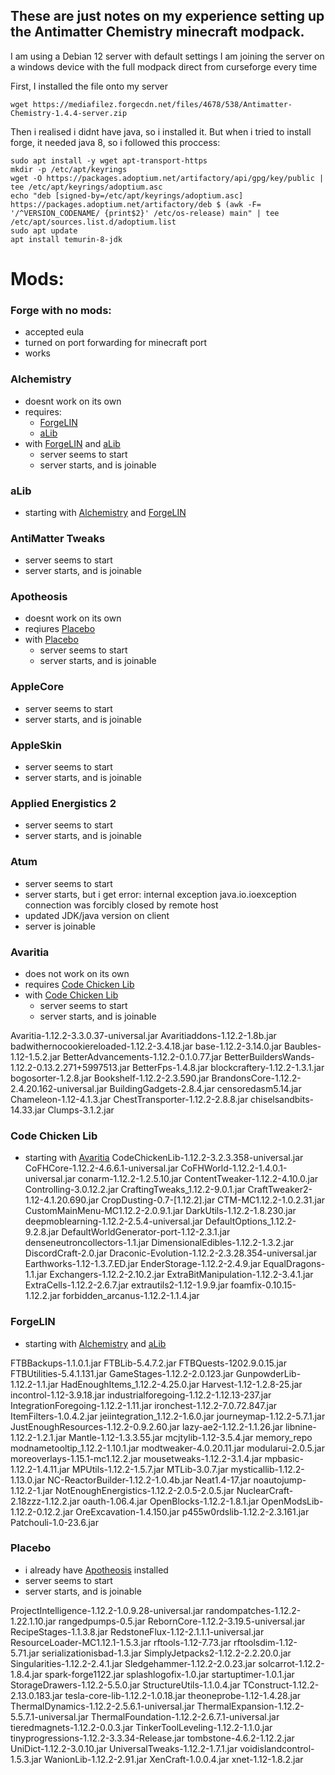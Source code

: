 ## These are just notes on my experience setting up the Antimatter Chemistry minecraft modpack.
I am using a Debian 12 server with default settings
I am joining the server on a windows device with the full modpack direct from curseforge every time

First, I installed the file onto my server

    wget https://mediafilez.forgecdn.net/files/4678/538/Antimatter-Chemistry-1.4.4-server.zip

Then i realised i didnt have java, so i installed it. But when i tried to install forge, it needed java 8, so i followed this proccess:

    sudo apt install -y wget apt-transport-https
    mkdir -p /etc/apt/keyrings
    wget -O https://packages.adoptium.net/artifactory/api/gpg/key/public | tee /etc/apt/keyrings/adoptium.asc
    echo "deb [signed-by=/etc/apt/keyrings/adoptium.asc] https://packages.adoptium.net/artifactory/deb $ (awk -F= '/^VERSION_CODENAME/ {print$2}' /etc/os-release) main" | tee /etc/apt/sources.list.d/adoptium.list
    sudo apt update
    apt install temurin-8-jdk

 # Mods:
 
### Forge with no mods:
 - accepted eula
 - turned on port forwarding for minecraft port 
 - works

### Alchemistry
 - doesnt work on its own
 - requires:
   - [ForgeLIN](#ForgeLIN)
   - [aLib](#aLib)
- with [ForgeLIN](#ForgeLIN) and [aLib](#aLib)
  - server seems to start
  - server starts, and is joinable

### aLib
  - starting with [Alchemistry](#Alchemistry) and [ForgeLIN](#ForgeLIN)

### AntiMatter Tweaks
  - server seems to start
  - server starts, and is joinable

### Apotheosis
  - doesnt work on its own
  - reqiures [Placebo](#Placebo)
  - with [Placebo](#Placebo)
    - server seems to start
    - server starts, and is joinable

### AppleCore
  - server seems to start
  - server starts, and is joinable

### AppleSkin
  - server seems to start
  - server starts, and is joinable

### Applied Energistics 2
  - server seems to start
  - server starts, and is joinable

### Atum
  - server seems to start
  - server starts, but i get error: internal exception java.io.ioexception connection was forcibly closed by remote host
  - updated JDK/java version on client
  - server is joinable

### Avaritia
  - does not work on its own
  - requires [Code Chicken Lib](#Code-Chicken-Lib)
  - with [Code Chicken Lib](#Code-Chicken-Lib)
    - server seems to start
    - server starts, and is joinable


Avaritia-1.12.2-3.3.0.37-universal.jar
Avaritiaddons-1.12.2-1.8b.jar
badwithernocookiereloaded-1.12.2-3.4.18.jar
base-1.12.2-3.14.0.jar
Baubles-1.12-1.5.2.jar
BetterAdvancements-1.12.2-0.1.0.77.jar
BetterBuildersWands-1.12.2-0.13.2.271+5997513.jar
BetterFps-1.4.8.jar
blockcraftery-1.12.2-1.3.1.jar
bogosorter-1.2.8.jar
Bookshelf-1.12.2-2.3.590.jar
BrandonsCore-1.12.2-2.4.20.162-universal.jar
BuildingGadgets-2.8.4.jar
censoredasm5.14.jar
Chameleon-1.12-4.1.3.jar
ChestTransporter-1.12.2-2.8.8.jar
chiselsandbits-14.33.jar
Clumps-3.1.2.jar

### Code Chicken Lib
  - starting with [Avaritia](#Avaritia)
CodeChickenLib-1.12.2-3.2.3.358-universal.jar
CoFHCore-1.12.2-4.6.6.1-universal.jar
CoFHWorld-1.12.2-1.4.0.1-universal.jar
conarm-1.12.2-1.2.5.10.jar
ContentTweaker-1.12.2-4.10.0.jar
Controlling-3.0.12.2.jar
CraftingTweaks_1.12.2-9.0.1.jar
CraftTweaker2-1.12-4.1.20.690.jar
CropDusting-0.7-[1.12.2].jar
CTM-MC1.12.2-1.0.2.31.jar
CustomMainMenu-MC1.12.2-2.0.9.1.jar
DarkUtils-1.12.2-1.8.230.jar
deepmoblearning-1.12.2-2.5.4-universal.jar
DefaultOptions_1.12.2-9.2.8.jar
DefaultWorldGenerator-port-1.12-2.3.1.jar
denseneutroncollectors-1.1.jar
DimensionalEdibles-1.12.2-1.3.2.jar
DiscordCraft-2.0.jar
Draconic-Evolution-1.12.2-2.3.28.354-universal.jar
Earthworks-1.12-1.3.7.ED.jar
EnderStorage-1.12.2-2.4.9.jar
EqualDragons-1.1.jar
Exchangers-1.12.2-2.10.2.jar
ExtraBitManipulation-1.12.2-3.4.1.jar
ExtraCells-1.12.2-2.6.7.jar
extrautils2-1.12-1.9.9.jar
foamfix-0.10.15-1.12.2.jar
forbidden_arcanus-1.12.2-1.1.4.jar

### ForgeLIN
  - starting with [Alchemistry](#Alchemistry) and [aLib](#aLib)

FTBBackups-1.1.0.1.jar
FTBLib-5.4.7.2.jar
FTBQuests-1202.9.0.15.jar
FTBUtilities-5.4.1.131.jar
GameStages-1.12.2-2.0.123.jar
GunpowderLib-1.12.2-1.1.jar
HadEnoughItems_1.12.2-4.25.0.jar
Harvest-1.12-1.2.8-25.jar
incontrol-1.12-3.9.18.jar
industrialforegoing-1.12.2-1.12.13-237.jar
IntegrationForegoing-1.12.2-1.11.jar
ironchest-1.12.2-7.0.72.847.jar
ItemFilters-1.0.4.2.jar
jeiintegration_1.12.2-1.6.0.jar
journeymap-1.12.2-5.7.1.jar
JustEnoughResources-1.12.2-0.9.2.60.jar
lazy-ae2-1.12.2-1.1.26.jar
libnine-1.12.2-1.2.1.jar
Mantle-1.12-1.3.3.55.jar
mcjtylib-1.12-3.5.4.jar
memory_repo
modnametooltip_1.12.2-1.10.1.jar
modtweaker-4.0.20.11.jar
modularui-2.0.5.jar
moreoverlays-1.15.1-mc1.12.2.jar
mousetweaks-1.12.2-3.1.4.jar
mpbasic-1.12.2-1.4.11.jar
MPUtils-1.12.2-1.5.7.jar
MTLib-3.0.7.jar
mysticallib-1.12.2-1.13.0.jar
NC-ReactorBuilder-1.12.2-1.0.4b.jar
Neat1.4-17.jar
noautojump-1.12.2-1.jar
NotEnoughEnergistics-1.12.2-2.0.5-2.0.5.jar
NuclearCraft-2.18zzz-1.12.2.jar
oauth-1.06.4.jar
OpenBlocks-1.12.2-1.8.1.jar
OpenModsLib-1.12.2-0.12.2.jar
OreExcavation-1.4.150.jar
p455w0rdslib-1.12.2-2.3.161.jar
Patchouli-1.0-23.6.jar

### Placebo
  - i already have [Apotheosis](#Apotheosis) installed
  - server seems to start
  - server starts, and is joinable

ProjectIntelligence-1.12.2-1.0.9.28-universal.jar
randompatches-1.12.2-1.22.1.10.jar
rangedpumps-0.5.jar
RebornCore-1.12.2-3.19.5-universal.jar
RecipeStages-1.1.3.8.jar
RedstoneFlux-1.12-2.1.1.1-universal.jar
ResourceLoader-MC1.12.1-1.5.3.jar
rftools-1.12-7.73.jar
rftoolsdim-1.12-5.71.jar
serializationisbad-1.3.jar
SimplyJetpacks2-1.12.2-2.2.20.0.jar
Singularities-1.12.2-2.4.1.jar
Sledgehammer-1.12.2-2.0.23.jar
solcarrot-1.12.2-1.8.4.jar
spark-forge1122.jar
splashlogofix-1.0.jar
startuptimer-1.0.1.jar
StorageDrawers-1.12.2-5.5.0.jar
StructureUtils-1.1.0.4.jar
TConstruct-1.12.2-2.13.0.183.jar
tesla-core-lib-1.12.2-1.0.18.jar
theoneprobe-1.12-1.4.28.jar
ThermalDynamics-1.12.2-2.5.6.1-universal.jar
ThermalExpansion-1.12.2-5.5.7.1-universal.jar
ThermalFoundation-1.12.2-2.6.7.1-universal.jar
tieredmagnets-1.12.2-0.0.3.jar
TinkerToolLeveling-1.12.2-1.1.0.jar
tinyprogressions-1.12.2-3.3.34-Release.jar
tombstone-4.6.2-1.12.2.jar
UniDict-1.12.2-3.0.10.jar
UniversalTweaks-1.12.2-1.7.1.jar
voidislandcontrol-1.5.3.jar
WanionLib-1.12.2-2.91.jar
XenCraft-1.0.0.4.jar
xnet-1.12-1.8.2.jar

